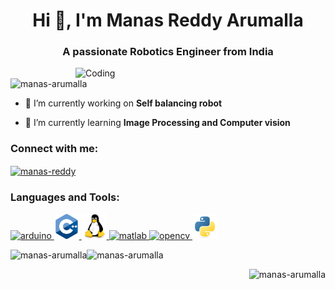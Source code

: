 <h1 align="center">Hi 👋, I'm Manas Reddy Arumalla</h1>
<h3 align="center">A passionate Robotics Engineer from India</h3>
<img align="right" alt="Coding" width="400" src="https://i.graphicmama.com/uploads/2023/3/6414793b7befa-602a4f0ed6583-Flying%20Robot%20Cartoon%20Animated%20GIFs.gif">

<p align="left"> <img src="https://komarev.com/ghpvc/?username=manas-arumalla&label=Profile%20views&color=0e75b6&style=flat" alt="manas-arumalla" /> </p>

- 🔭 I’m currently working on **Self balancing robot**

- 🌱 I’m currently learning **Image Processing and Computer vision**

<h3 align="left">Connect with me:</h3>
<p align="left">
<a href="https://linkedin.com/in/manas-reddy" target="blank"><img align="center" src="https://raw.githubusercontent.com/rahuldkjain/github-profile-readme-generator/master/src/images/icons/Social/linked-in-alt.svg" alt="manas-reddy" height="30" width="40" /></a>
</p>

<h3 align="left">Languages and Tools:</h3>
<p align="left"> <a href="https://www.arduino.cc/" target="_blank" rel="noreferrer"> <img src="https://cdn.worldvectorlogo.com/logos/arduino-1.svg" alt="arduino" width="40" height="40"/> </a> <a href="https://www.w3schools.com/cpp/" target="_blank" rel="noreferrer"> <img src="https://raw.githubusercontent.com/devicons/devicon/master/icons/cplusplus/cplusplus-original.svg" alt="cplusplus" width="40" height="40"/> </a> <a href="https://www.linux.org/" target="_blank" rel="noreferrer"> <img src="https://raw.githubusercontent.com/devicons/devicon/master/icons/linux/linux-original.svg" alt="linux" width="40" height="40"/> </a> <a href="https://www.mathworks.com/" target="_blank" rel="noreferrer"> <img src="https://upload.wikimedia.org/wikipedia/commons/2/21/Matlab_Logo.png" alt="matlab" width="40" height="40"/> </a> <a href="https://opencv.org/" target="_blank" rel="noreferrer"> <img src="https://www.vectorlogo.zone/logos/opencv/opencv-icon.svg" alt="opencv" width="40" height="40"/> </a> <a href="https://www.python.org" target="_blank" rel="noreferrer"> <img src="https://raw.githubusercontent.com/devicons/devicon/master/icons/python/python-original.svg" alt="python" width="40" height="40"/> </a> </p>

<p><img align="left" src="https://github-readme-stats.vercel.app/api/top-langs?username=manas-arumalla&show_icons=true&locale=en&layout=compact" alt="manas-arumalla" /></p>

<p>&nbsp;<img align="left" src="https://github-readme-stats.vercel.app/api?username=manas-arumalla&show_icons=true&locale=en" alt="manas-arumalla" /></p>

<p><img align="right" src="https://github-readme-streak-stats.herokuapp.com/?user=manas-arumalla&" alt="manas-arumalla" /></p>
